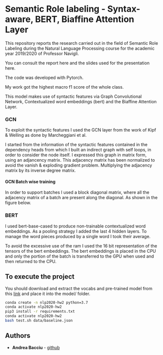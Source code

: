 # Semantic Role labeling - Syntax-aware, BERT, Biaffine Attention Layer

This repository reports the research carried out in the field of Semantic Role Labeling during the Natural Language Processing course for the academic year 2019/2020 of Professor Navigli.

You can consult the report here and the slides used for the presentation here.

The code was developed with Pytorch.

My work got the highest macro f1 score of the whole class.

This model makes use of syntactic features via Graph Convolutional Network, Contextualized word embeddings (bert) and the Biaffine Attention Layer.


### GCN 
To exploit the syntactic features I used the GCN layer from the work of Kipf & Welling as done by Marcheggiani et al.

I started from the information of the syntactic features contained in the dependency heads from which I built an indirect graph with self loops, in order to consider the node itself.
I expressed this graph in matrix form, using an adjancency matrix. This adjacency matrix has been normalized to avoid the vanish & exploding gradient problem. Multiplying the adjacency matrix by its inverse degree matrix.

#### GCN Batch wise training

In order to support batches I used a block diagonal matrix, where all the adjacency matrix of a batch are present along the diagonal. As shown in the figure below.

### BERT

I used bert-base-cased to produce non-trainable contextualized word embeddings.
As a pooling strategy I added the last 4 hidden layers. To manage the word pieces produced by a single word I took their average.

To avoid the excessive use of the ram I used the 16 bit representation of the tensors of the bert embeddings. The bert embeddings is placed in the CPU and only the portion of the batch is transferred to the GPU when used and then returned to the CPU.

## To execute the project

You should download and extract the vocabs and pre-trained model from this [link](https://mega.nz/file/AkhjGbIC#TMZshK4ZNHpJ0bK_OTb6h1jBzLleZO_Bc3GoFvOL3f0) and place it into the model/ folder.

```sh
conda create -n nlp2020-hw2 python=3.7
conda activate nlp2020-hw2
pip3 install -r requirements.txt
conda activate nlp2020-hw2
bash test.sh data/baseline.json
```


## Authors

*   **Andrea Bacciu**  - [github](https://github.com/andreabac3)
